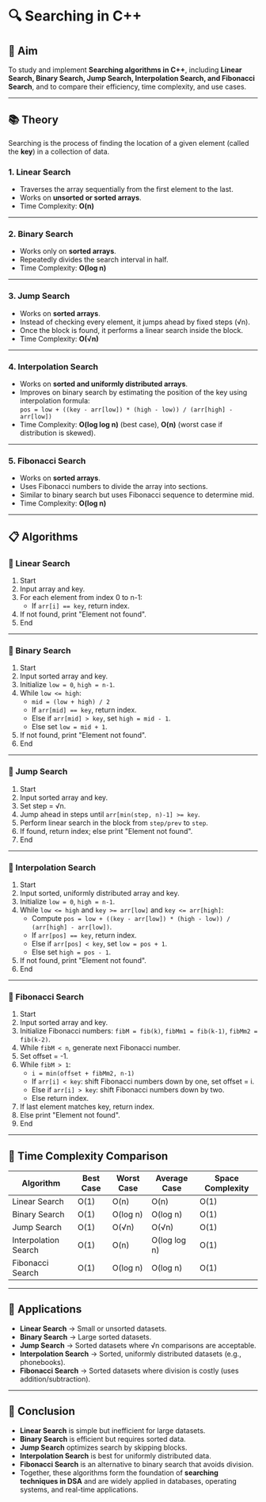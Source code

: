 # 🔍 Searching in C++

## 🎯 Aim  
To study and implement **Searching algorithms in C++**, including **Linear Search, Binary Search, Jump Search, Interpolation Search, and Fibonacci Search**, and to compare their efficiency, time complexity, and use cases.

---

## 📚 Theory  

Searching is the process of finding the location of a given element (called the **key**) in a collection of data.  

### 1. Linear Search  
- Traverses the array sequentially from the first element to the last.  
- Works on **unsorted or sorted arrays**.  
- Time Complexity: **O(n)**  

---

### 2. Binary Search  
- Works only on **sorted arrays**.  
- Repeatedly divides the search interval in half.  
- Time Complexity: **O(log n)**  

---

### 3. Jump Search  
- Works on **sorted arrays**.  
- Instead of checking every element, it jumps ahead by fixed steps (√n).  
- Once the block is found, it performs a linear search inside the block.  
- Time Complexity: **O(√n)**  

---

### 4. Interpolation Search  
- Works on **sorted and uniformly distributed arrays**.  
- Improves on binary search by estimating the position of the key using interpolation formula:  
  `pos = low + ((key - arr[low]) * (high - low)) / (arr[high] - arr[low])`  
- Time Complexity: **O(log log n)** (best case), **O(n)** (worst case if distribution is skewed).  

---

### 5. Fibonacci Search  
- Works on **sorted arrays**.  
- Uses Fibonacci numbers to divide the array into sections.  
- Similar to binary search but uses Fibonacci sequence to determine mid.  
- Time Complexity: **O(log n)**  

---

## 📋 Algorithms  

### 🧾 Linear Search  
1. Start  
2. Input array and key.  
3. For each element from index 0 to n-1:  
   - If `arr[i] == key`, return index.  
4. If not found, print "Element not found".  
5. End  

---

### 🧾 Binary Search  
1. Start  
2. Input sorted array and key.  
3. Initialize `low = 0`, `high = n-1`.  
4. While `low <= high`:  
   - `mid = (low + high) / 2`  
   - If `arr[mid] == key`, return index.  
   - Else if `arr[mid] > key`, set `high = mid - 1`.  
   - Else set `low = mid + 1`.  
5. If not found, print "Element not found".  
6. End  

---

### 🧾 Jump Search  
1. Start  
2. Input sorted array and key.  
3. Set step = √n.  
4. Jump ahead in steps until `arr[min(step, n)-1] >= key`.  
5. Perform linear search in the block from `step/prev` to `step`.  
6. If found, return index; else print "Element not found".  
7. End  

---

### 🧾 Interpolation Search  
1. Start  
2. Input sorted, uniformly distributed array and key.  
3. Initialize `low = 0`, `high = n-1`.  
4. While `low <= high` and `key >= arr[low]` and `key <= arr[high]`:  
   - Compute `pos = low + ((key - arr[low]) * (high - low)) / (arr[high] - arr[low])`.  
   - If `arr[pos] == key`, return index.  
   - Else if `arr[pos] < key`, set `low = pos + 1`.  
   - Else set `high = pos - 1`.  
5. If not found, print "Element not found".  
6. End  

---

### 🧾 Fibonacci Search  
1. Start  
2. Input sorted array and key.  
3. Initialize Fibonacci numbers: `fibM = fib(k)`, `fibMm1 = fib(k-1)`, `fibMm2 = fib(k-2)`.  
4. While `fibM < n`, generate next Fibonacci number.  
5. Set offset = -1.  
6. While `fibM > 1`:  
   - `i = min(offset + fibMm2, n-1)`  
   - If `arr[i] < key`: shift Fibonacci numbers down by one, set offset = i.  
   - Else if `arr[i] > key`: shift Fibonacci numbers down by two.  
   - Else return index.  
7. If last element matches key, return index.  
8. Else print "Element not found".  
9. End  

---

## 🧩 Time Complexity Comparison  

| Algorithm           | Best Case | Worst Case | Average Case | Space Complexity |
|---------------------|-----------|------------|--------------|------------------|
| Linear Search       | O(1)      | O(n)       | O(n)         | O(1)             |
| Binary Search       | O(1)      | O(log n)   | O(log n)     | O(1)             |
| Jump Search         | O(1)      | O(√n)      | O(√n)        | O(1)             |
| Interpolation Search| O(1)      | O(n)       | O(log log n) | O(1)             |
| Fibonacci Search    | O(1)      | O(log n)   | O(log n)     | O(1)             |

---

## 🚀 Applications  

- **Linear Search** → Small or unsorted datasets.  
- **Binary Search** → Large sorted datasets.  
- **Jump Search** → Sorted datasets where √n comparisons are acceptable.  
- **Interpolation Search** → Sorted, uniformly distributed datasets (e.g., phonebooks).  
- **Fibonacci Search** → Sorted datasets where division is costly (uses addition/subtraction).  

---

## 🧠 Conclusion  

- **Linear Search** is simple but inefficient for large datasets.  
- **Binary Search** is efficient but requires sorted data.  
- **Jump Search** optimizes search by skipping blocks.  
- **Interpolation Search** is best for uniformly distributed data.  
- **Fibonacci Search** is an alternative to binary search that avoids division.  
- Together, these algorithms form the foundation of **searching techniques in DSA** and are widely applied in databases, operating systems, and real-time applications.  
